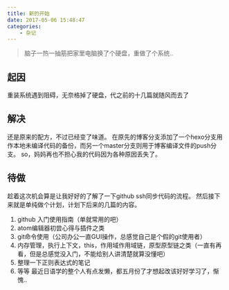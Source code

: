 ```yaml
---
title: 新的开始
date: 2017-05-06 15:48:47
categories:
    - 杂记
---
```

> 脑子一热一抽筋把家里电脑换了个硬盘，重做了个系统..

## 起因
重装系统遇到阻碍，无奈格掉了硬盘，代之前的十几篇就随风而去了
## 解决
还是原来的配方，不过已经变了味道。
在原先的博客分支添加了一个hexo分支用作本地未编译代码的备份，而另一个master分支则用于博客编译文件的push分支。
so，妈妈再也不担心我的代码因为各种原因丢失了。
## 待做
趁着这次机会算是让我好好的了解了一下github ssh同步代码的流程。
然后接下来就是单纯做个计划，计划下后来的几篇的内容。
<!--more-->
1. github 入门使用指南（单就常用的吧）
2. atom编辑器初尝心得与插件之类
3. git命令使用（公司办公一直GUI操作，总感觉自己是个假的git使用者）
4. 内存管理，执行上下文，this，作用域作用域链，原型原型链之类（一直有再看，但是总感觉没入门，不能给别人讲清楚就算没懂吧）
5. 整理一下正则表达式的笔记
6. 等等
最近日语学的整个人有点发懒，都五月份了才想起改该好好学习了，惭愧..
